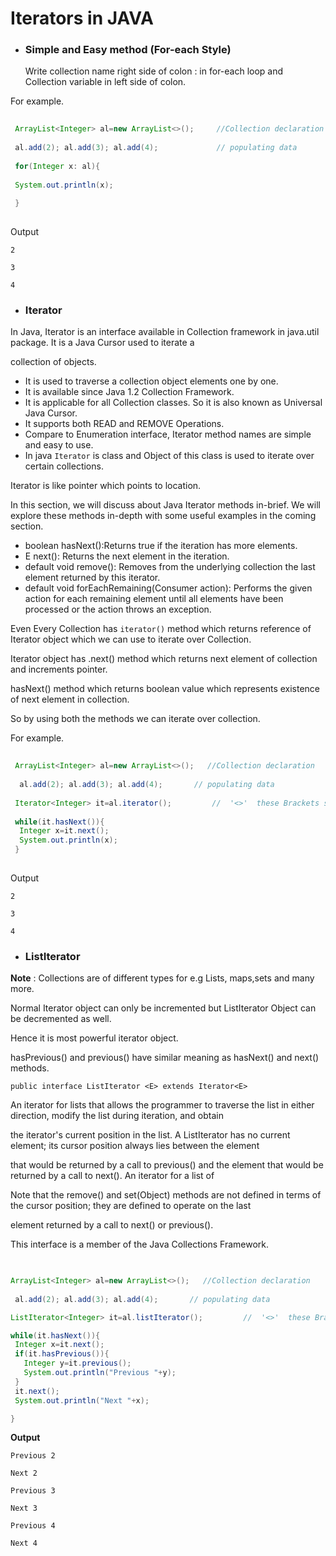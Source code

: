# Iterators in JAVA

- ### Simple and Easy method (For-each Style)
  Write collection name right side of colon : in for-each loop and Collection variable in left side of colon.
  
For example.
  
```java
  
 ArrayList<Integer> al=new ArrayList<>();     //Collection declaration
 
 al.add(2); al.add(3); al.add(4);             // populating data
 
 for(Integer x: al){
 
 System.out.println(x);
 
 }
 
 ```
  
  Output
 ```
 2
 
 3
 
 4
 ```
 

- ### Iterator
In Java, Iterator is an interface available in Collection framework in java.util package. It is a Java Cursor used to iterate a 

collection of objects.

- It is used to traverse a collection object elements one by one.
- It is available since Java 1.2 Collection Framework.
- It is applicable for all Collection classes. So it is also known as Universal Java Cursor.
- It supports both READ and REMOVE Operations.
- Compare to Enumeration interface, Iterator method names are simple and easy to use.
- In java ```Iterator``` is class and Object of this class is used to iterate over certain collections.

Iterator is like pointer which points to location.

In this section, we will discuss about Java Iterator methods in-brief. We will explore these methods in-depth with some useful examples 
in the coming section.

- boolean hasNext():Returns true if the iteration has more elements.
- E next(): Returns the next element in the iteration.
- default void remove(): Removes from the underlying collection the last element returned by this iterator.
- default void forEachRemaining(Consumer action): Performs the given action for each remaining element until all elements have been   processed or the action throws an exception.


Even Every Collection has ```iterator()``` method which returns reference of Iterator object which we can use to iterate over Collection.

Iterator object has .next() method which returns next element of collection and increments pointer.

hasNext() method which returns boolean value which represents existence of next element in collection.

So by using both the methods we can iterate over collection.

For example.
  
```java
  
 ArrayList<Integer> al=new ArrayList<>();   //Collection declaration
  
  al.add(2); al.add(3); al.add(4);       // populating data
 
 Iterator<Integer> it=al.iterator();         //  '<>'  these Brackets should contain type of objects you have added in Collection 
 
 while(it.hasNext()){
  Integer x=it.next();
  System.out.println(x);
 }
 
  ```
  
   Output
 ```
 2
 
 3
 
 4
 ```
 
- ### ListIterator
 **Note** : Collections are of different types for e.g Lists, maps,sets and many more.
 
 Normal Iterator object can only be incremented but ListIterator Object can be decremented as well.
 
 Hence it is most powerful iterator object.
 
 hasPrevious() and previous() have similar meaning as hasNext() and next() methods.
 
``public interface ListIterator <E> extends Iterator<E>  ``

An iterator for lists that allows the programmer to traverse the list in either direction, modify the list during iteration, and obtain 

the iterator's current position in the list. A ListIterator has no current element; its cursor position always lies between the element 

that would be returned by a call to previous() and the element that would be returned by a call to next(). An iterator for a list of 

Note that the remove() and set(Object) methods are not defined in terms of the cursor position; they are defined to operate on the last 

element returned by a call to next() or previous().

This interface is a member of the Java Collections Framework.
 
 ```java
 
   
 ArrayList<Integer> al=new ArrayList<>();   //Collection declaration
  
  al.add(2); al.add(3); al.add(4);       // populating data
 
 ListIterator<Integer> it=al.listIterator();         //  '<>'  these Brackets should contain type of objects you have added in Collection 
 
 while(it.hasNext()){
  Integer x=it.next();
  if(it.hasPrevious()){
  	Integer y=it.previous();
  	System.out.println("Previous "+y);
  }
  it.next();
  System.out.println("Next "+x);

 }
 
 ```
 
**Output**
```
Previous 2

Next 2

Previous 3

Next 3

Previous 4

Next 4

```



 
